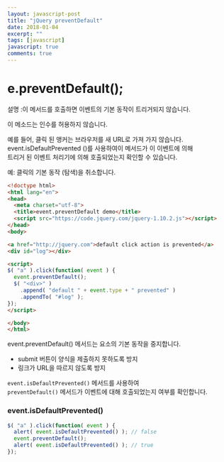 ```yaml
---
layout: javascript-post
title: "jQuery preventDefault"
date: 2018-01-04
excerpt: ""
tags: [javascript]
javascript: true
comments: true
---
```



# e.preventDefault();

설명 :이 메서드를 호출하면 이벤트의 기본 동작이 트리거되지 않습니다.  

이 메소드는 인수를 허용하지 않습니다.  

예를 들어, 클릭 된 앵커는 브라우저를 새 URL로 가져 가지 않습니다.  
event.isDefaultPrevented ()를 사용하여이 메서드가 이 이벤트에 의해  
트리거 된 이벤트 처리기에 의해 호출되었는지 확인할 수 있습니다.  

예: 클릭의 기본 동작 (탐색)을 취소합니다.  
~~~html
<!doctype html>
<html lang="en">
<head>
  <meta charset="utf-8">
  <title>event.preventDefault demo</title>
  <script src="https://code.jquery.com/jquery-1.10.2.js"></script>
</head>
<body>

<a href="http://jquery.com">default click action is prevented</a>
<div id="log"></div>

<script>
$( "a" ).click(function( event ) {
  event.preventDefault();
  $( "<div>" )
    .append( "default " + event.type + " prevented" )
    .appendTo( "#log" );
});
</script>

</body>
</html>
~~~

event.preventDefault() 메서드는 요소의 기본 동작을 중지합니다.  
- submit 버튼이 양식을 제출하지 못하도록 방지
- 링크가 URL을 따르지 않도록 방지


`event.isDefaultPrevented()` 메서드를 사용하여  
`preventDefault()` 메서드가 이벤트에 대해 호출되었는지 여부를 확인합니다.  

### event.isDefaultPrevented()
~~~javascript
$( "a" ).click(function( event ) {
  alert( event.isDefaultPrevented() ); // false
  event.preventDefault();
  alert( event.isDefaultPrevented() ); // true
});
~~~

